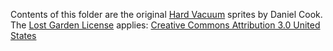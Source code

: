 Contents of this folder are the original [Hard Vacuum](https://lostgarden.home.blog/2005/03/27/game-post-mortem-hard-vacuum/) sprites by Daniel Cook. The [Lost Garden License](https://lostgarden.home.blog/2007/03/15/lost-garden-license/) applies: [Creative Commons Attribution 3.0 United States](https://creativecommons.org/licenses/by/3.0/us/)